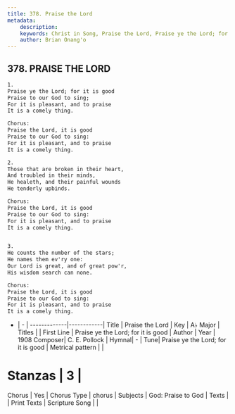 ```yaml
---
title: 378. Praise the Lord
metadata:
    description: 
    keywords: Christ in Song, Praise the Lord, Praise ye the Lord; for it is good, 
    author: Brian Onang'o
---
```



## 378. PRAISE THE LORD

```txt
1.
Praise ye the Lord; for it is good
Praise to our God to sing;
For it is pleasant, and to praise 
It is a comely thing.  

Chorus:
Praise the Lord, it is good
Praise to our God to sing:
For it is pleasant, and to praise
It is a comely thing.

2.
Those that are broken in their heart,
And troubled in their minds,
He healeth, and their painful wounds
He tenderly upbinds. 

Chorus:
Praise the Lord, it is good
Praise to our God to sing:
For it is pleasant, and to praise
It is a comely thing.


3.
He counts the number of the stars;
He names them ev'ry one:
Our Lord is great, and of great pow'r,
His wisdom search can none. 

Chorus:
Praise the Lord, it is good
Praise to our God to sing:
For it is pleasant, and to praise
It is a comely thing.

```

- |   -  |
-------------|------------|
Title | Praise the Lord |
Key | A♭ Major |
Titles |  |
First Line | Praise ye the Lord; for it is good |
Author | 
Year | 1908
Composer| C. E. Pollock |
Hymnal|  - |
Tune| Praise ye the Lord; for it is good |
Metrical pattern | |
# Stanzas | 3 |
Chorus | Yes |
Chorus Type | chorus |
Subjects | God: Praise to God |
Texts |  |
Print Texts | 
Scripture Song |  |
  
